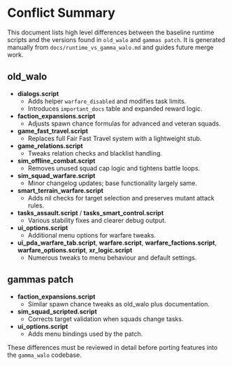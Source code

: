# Conflict Summary

This document lists high level differences between the baseline runtime scripts and the versions found in `old_walo` and `gammas patch`. It is generated manually from `docs/runtime_vs_gamma_walo.md` and guides future merge work.

## old_walo

- **dialogs.script**
  - Adds helper `warfare_disabled` and modifies task limits.
  - Introduces `important_docs` table and expanded reward logic.
- **faction_expansions.script**
  - Adjusts spawn chance formulas for advanced and veteran squads.
- **game_fast_travel.script**
  - Replaces full Fair Fast Travel system with a lightweight stub.
- **game_relations.script**
  - Tweaks relation checks and blacklist handling.
- **sim_offline_combat.script**
  - Removes unused squad cap logic and tightens battle loops.
- **sim_squad_warfare.script**
  - Minor changelog updates; base functionality largely same.
- **smart_terrain_warfare.script**
  - Adds nil checks for target selection and preserves mutant attack rules.
- **tasks_assault.script** / **tasks_smart_control.script**
  - Various stability fixes and clearer debug output.
- **ui_options.script**
  - Additional menu options for warfare tweaks.
- **ui_pda_warfare_tab.script**, **warfare.script**, **warfare_factions.script**, **warfare_options.script**, **xr_logic.script**
  - Numerous tweaks to menu behaviour and default settings.

## gammas patch

- **faction_expansions.script**
  - Similar spawn chance tweaks as old_walo plus documentation.
- **sim_squad_scripted.script**
  - Corrects target validation when squads change tasks.
- **ui_options.script**
  - Adds menu bindings used by the patch.

These differences must be reviewed in detail before porting features into the `gamma_walo` codebase.
